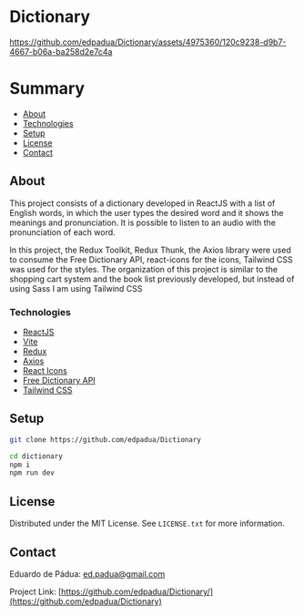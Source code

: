 # Dictionary


https://github.com/edpadua/Dictionary/assets/4975360/120c9238-d9b7-4667-b06a-ba258d2e7c4a


# Summary

- [About](#about)
- [Technologies](#technologies)
- [Setup](#setup)
- [License](#license)
- [Contact](#contact)
 
## About

This project consists of a dictionary developed in ReactJS with a list of English words, in which the user types the desired word and it shows the meanings and pronunciation. It is possible to listen to an audio with the pronunciation of each word.

In this project, the Redux Toolkit, Redux Thunk, the Axios library were used to consume the Free Dictionary API, react-icons for the icons, Tailwind CSS was used for the styles. The organization of this project is similar to the shopping cart system and the book list previously developed, but instead of using Sass I am using Tailwind CSS

### Technologies

- [ReactJS](https://reactjs.org)
- [Vite](https://vitejs.dev/guide/)
- [Redux](https://www.npmjs.com/package/react-redux)
- [Axios](https://www.npmjs.com/package/axios)
- [React Icons](https://react-icons.github.io/react-icons/)
- [Free Dictionary API](https://dictionaryapi.dev/)
- [Tailwind CSS](https://tailwindcss.com/)

## Setup

```bash
git clone https://github.com/edpadua/Dictionary

cd dictionary
npm i
npm run dev
```

## License

Distributed under the MIT License. See `LICENSE.txt` for more information.


## Contact

Eduardo de Pádua: ed.padua@gmail.com

Project Link: [https://github.com/edpadua/Dictionary/](https://github.com/edpadua/Dictionary) 
